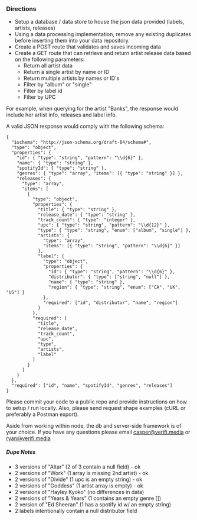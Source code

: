 ### Directions
- Setup a database / data store to house the json data provided (labels, artists, releases) 
- Using a data processing implementation, remove any existing duplicates before inserting them into your data repository.
- Create a POST route that validates and saves incoming data 
- Create a GET route that can retrieve and return artist release data based on the following parameters:
    - Return all artist data
    - Return a single artist by name or ID
    - Return multiple artists by names or ID's
    - Filter by "album" or "single"
    - Filter by label id
    - Filter by UPC

For example, when querying for the artist "Banks", the response would include her artist info, releases and label info.

A valid JSON response would comply with the following schema:
```
{
  "$schema": "http://json-schema.org/draft-04/schema#",
  "type": "object",
  "properties": {
    "id": { "type": "string", "pattern": "\\d{6}" },
    "name": { "type": "string" },
    "spotifyId": { "type": "string" },
    "genres": { "type": "array", "items": [{ "type": "string" }] },
    "releases": {
      "type": "array",
      "items": [
        {
          "type": "object",
          "properties": {
            "title": { "type": "string" },
            "release_date": { "type": "string" },
            "track_count": { "type": "integer" },
            "upc": { "type": "string", "pattern": "\\d{12}" },
            "type": { "type": "string", "enum": ["album", "single"] },
            "artists": {
              "type": "array",
              "items": [{ "type": "string", "pattern": "\\d{6}" }]
            },
            "label": {
              "type": "object",
              "properties": {
                "id": { "type": "string", "pattern": "\\d{6}" },
                "distributor": { "type": ["string", "null"] },
                "name": { "type": "string" },
                "region": { "type": "string", "enum": ["CA", "UK", "US"] }
              },
              "required": ["id", "distributor", "name", "region"]
            }
          },
          "required": [
            "title",
            "release_date",
            "track_count",
            "upc",
            "type",
            "artists",
            "label"
          ]
        }
      ]
    }
  },
  "required": ["id", "name", "spotifyId", "genres", "releases"]
}
```

Please commit your code to a public repo and provide instructions on how to setup / run locally. Also, please send request shape examples (cURL or preferably a Postman export). 

Aside from working within node, the db and server-side framework is of your choice. If you have any questions please email casper@verifi.media or ryan@verifi.media

##### Dupe Notes
- 3 versions of "Altar" (2 of 3 contain a null field) - ok
- 2 versions of "Work" (1 array is missing 2nd artist) - ok
- 2 versions of "Divide" (1 upc is an empty string) - ok
- 2 versions of "Goddess" (1 artist array is empty) - ok
- 2 versions of "Hayley Kyoko" (no differences in data)
- 2 versions of "Years & Years" (1 contains an empty genre [])
- 2 version of "Ed Sheeran" (1 has a spotify id w/ an empty string)
- 2 labels intentionally contain a null distributor field
